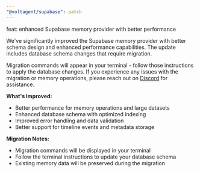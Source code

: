```yaml
---
"@voltagent/supabase": patch
---
```


feat: enhanced Supabase memory provider with better performance

We've significantly improved the Supabase memory provider with better schema design and enhanced performance capabilities. The update includes database schema changes that require migration.

Migration commands will appear in your terminal - follow those instructions to apply the database changes. If you experience any issues with the migration or memory operations, please reach out on [Discord](https://s.voltagent.dev/discord) for assistance.

**What's Improved:**

- Better performance for memory operations and large datasets
- Enhanced database schema with optimized indexing
- Improved error handling and data validation
- Better support for timeline events and metadata storage

**Migration Notes:**

- Migration commands will be displayed in your terminal
- Follow the terminal instructions to update your database schema
- Existing memory data will be preserved during the migration
